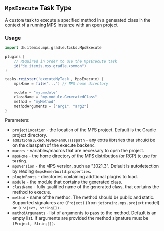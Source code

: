 ## `MpsExecute` Task Type

A custom task to execute a specified method in a generated class in the context of a running MPS instance with an open
project.

### Usage

```groovy
import de.itemis.mps.gradle.tasks.MpsExecute

plugins {
    // Required in order to use the MpsExecute task
    id("de.itemis.mps.gradle.common")
}

tasks.register('executeMyTask', MpsExecute) {
    mpsHome = file("...") // MPS home directory

    module = "my.module"
    className = "my.module.GeneratedClass"
    method = "myMethod"
    methodArguments = ["arg1", "arg2"]
}
```

Parameters:

* `projectLocation` - the location of the MPS project. Default is the Gradle project directory.
* `additionalExecuteBackendClasspath` - any extra libraries that should be on the classpath of the execute backend.
* `macros` - variables/macros that are necessary to open the project.
* `mpsHome` - the home directory of the MPS distribution (or RCP) to use for testing.
* `mpsVersion` - the MPS version, such as "2021.3". Default is autodetection by reading `$mpsHome/build.properties`.
* `pluginRoots` - directories containing additional plugins to load.
* `module` - the module that contains the generated class.
* `className` - fully qualified name of the generated class, that contains the method to execute.
* `method` - name of the method. The method should be public and static. Supported signatures are `(Project)` (from
  `jetbrains.mps.project` model) or `(Project, String[])`.
* `methodArguments` - list of arguments to pass to the method. Default is an empty list. If arguments are provided the
  method signature must be `(Project, String[])`.
